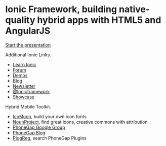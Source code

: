 Ionic Framework, building native-quality hybrid apps with HTML5 and AngularJS
=============

[Start the presentation](http://gylippus.github.io/ionic-present)

Additional Ionic Links.

 - [Learn Ionic](http://learn.ionicframework.com)
 - [Forum](http://forum.ionicframework.com/)
 - [Demos](http://codepen.io/ionic/public-list)
 - [Blog](http://ionicframework.com/blog/)
 - [Newsletter](http://ionicframework.com/subscribe/)
 - [@Ionicframework](https://twitter.com/ionicframework)
 - [Showcase](http://showcase.ionicframework.com/)


Hybrid Mobile Toolkit.

 - [IcoMoon](http://icomoon.io/), build your own icon fonts
 - [NounProject](http://thenounproject.com/), find great icons, creative commons with attribution
 - [PhoneGap Google Group](https://groups.google.com/forum/#!forum/phonegap)
 - [PhoneGap Blog](http://phonegap.com/blog/)
 - [PlugReg](http://plugreg.com/), search PhoneGap Plugins
